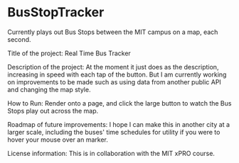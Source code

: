 # BusStopTracker
Currently plays out Bus Stops between the MIT campus on a map, each second.

Title of the project: Real Time Bus Tracker

Description of the project: At the moment it just does as the description, increasing in speed with each tap of the button. But I am currently working on improvements to be made such as using data from another public API and changing the map style.

How to Run: Render onto a page, and click the large button to watch the Bus Stops play out across the map.

Roadmap of future improvements: I hope I can make this in another city at a larger scale, including the buses' time schedules for utility if you were to hover your mouse over an marker.

License information: This is in collaboration with the MIT xPRO course.
